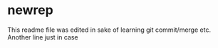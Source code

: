 # newrep
This readme file was edited in sake of learning git commit/merge etc.
Another line just in case
